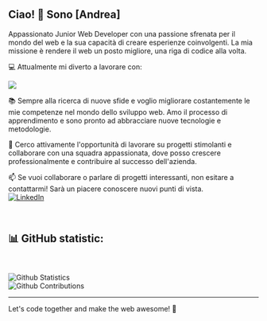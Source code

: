 ## Ciao! 👋 Sono [Andrea]

Appassionato Junior Web Developer con una passione sfrenata per il mondo del web e la sua capacità di creare esperienze coinvolgenti. La mia missione è rendere il web un posto migliore, una riga di codice alla volta.

💻 Attualmente mi diverto a lavorare con:

<p align="left">
  <a href="https://skillicons.dev">
    <img src="https://skillicons.dev/icons?i=html,css,js,ts,scss,bootstrap,tailwind,vue,php,laravel,figma,postman&perline=8" />
  </a>
</p>


📚 Sempre alla ricerca di nuove sfide e voglio migliorare costantemente le mie competenze nel mondo dello sviluppo web. Amo il processo di apprendimento e sono pronto ad abbracciare nuove tecnologie e metodologie.

🌱 Cerco attivamente l'opportunità di lavorare su progetti stimolanti e collaborare con una squadra appassionata, dove posso crescere professionalmente e contribuire al successo dell'azienda.

📫 Se vuoi collaborare o parlare di progetti interessanti, non esitare a contattarmi! Sarà un piacere conoscere nuovi punti di vista.
<br>
[![LinkedIn](https://img.shields.io/badge/linkedin-%230077B5.svg?style=for-the-badge&logo=linkedin&logoColor=white)](https://www.linkedin.com/in/andrea-ghidara/)

<br>

## 📊 GitHub statistic:
<br>

![Github Statistics](https://github-readme-stats.vercel.app/api/?username=andreaghidara&count_private=true&show_icons=true&theme=dark&hide_border=false) <br>
![Github Contributions](https://github-readme-streak-stats.herokuapp.com/?user=andreaghidara&hide_border=false&theme=dark) <br>


---

Let's code together and make the web awesome! 🚀

